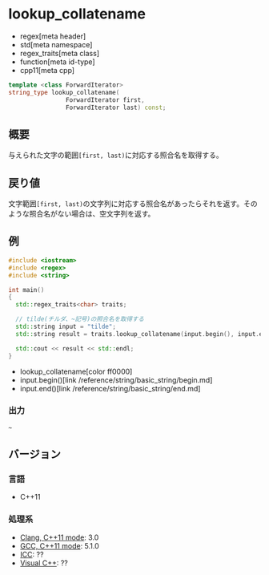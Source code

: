 # lookup_collatename
* regex[meta header]
* std[meta namespace]
* regex_traits[meta class]
* function[meta id-type]
* cpp11[meta cpp]

```cpp
template <class ForwardIterator>
string_type lookup_collatename(
                ForwardIterator first,
                ForwardIterator last) const;
```

## 概要
与えられた文字の範囲`[first, last)`に対応する照合名を取得する。


## 戻り値
文字範囲`[first, last)`の文字列に対応する照合名があったらそれを返す。そのような照合名がない場合は、空文字列を返す。


## 例
```cpp
#include <iostream>
#include <regex>
#include <string>

int main()
{
  std::regex_traits<char> traits;

  // tilde(チルダ、~記号)の照合名を取得する
  std::string input = "tilde";
  std::string result = traits.lookup_collatename(input.begin(), input.end());

  std::cout << result << std::endl;
}
```
* lookup_collatename[color ff0000]
* input.begin()[link /reference/string/basic_string/begin.md]
* input.end()[link /reference/string/basic_string/end.md]

### 出力
```
~
```


## バージョン
### 言語
- C++11

### 処理系
- [Clang, C++11 mode](/implementation.md#clang): 3.0
- [GCC, C++11 mode](/implementation.md#gcc): 5.1.0
- [ICC](/implementation.md#icc): ??
- [Visual C++](/implementation.md#visual_cpp): ??

